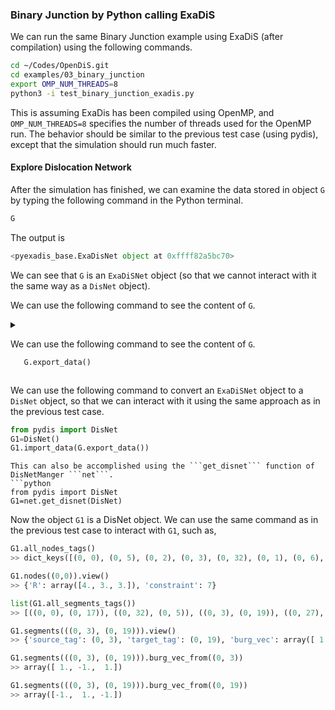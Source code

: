 ### Binary Junction by Python calling ExaDiS

We can run the same Binary Junction example using ExaDiS (after compilation) using the following commands.

```bash
cd ~/Codes/OpenDiS.git
cd examples/03_binary_junction
export OMP_NUM_THREADS=8
python3 -i test_binary_junction_exadis.py
```
This is assuming ExaDis has been compiled using OpenMP, and ```OMP_NUM_THREADS=8``` specifies the number of threads used for the OpenMP run.  The behavior should be similar to the previous test case (using pydis), except that the simulation should run much faster.

#### Explore Dislocation Network

After the simulation has finished, we can examine the data stored in object ```G``` by typing the following command in the Python terminal.
```python
G
```
The output is
```python
<pyexadis_base.ExaDisNet object at 0xffff82a5bc70>
```
We can see that ```G``` is an ```ExaDiSNet``` object (so that we cannot interact with it the same way as a ```DisNet``` object).

We can use the following command to see the content of ```G```.


<details>
  <summary>
    
  We can use the following command to see the content of ```G```.
     
   ```python
      G.export_data()
   ```
   
  </summary>

 ```python
{'cell': {'h': array([[8., 0., 0.],
       [0., 8., 0.],
       [0., 0., 8.]]), 'origin': array([0., 0., 0.]), 'is_periodic': [0, 0, 0]}, 'nodes': {'tags': array([[ 0,  0],
       [ 0,  5],
       [ 0,  2],
       [ 0,  3],
       [ 0, 32],
       ...,
       [ 0, 23],
       [ 0, 24],
       [ 0, 25],
       [ 0, 26],
       [ 0, 21]]), 'positions': array([[4.        , 3.        , 3.        ],
       [5.        , 4.        , 5.        ],
       [4.        , 5.        , 5.        ],
       [3.        , 4.        , 3.        ],
       [4.87665719, 4.0279799 , 4.87665719],
       ...,
       [3.61343291, 3.9002047 , 3.61343291],
       [4.63210767, 4.08852542, 4.63210767],
       [3.94199977, 3.37166408, 3.37166408],
       [4.15893187, 4.397505  , 4.397505  ],
       [3.82114642, 3.82114642, 3.82114642]]), 'constraints': array([[7],
       [7],
       [7],
       [7],
       [0],
       ...,
       [0],
       [0],
       [0],
       [0],
       [0]])}, 'segs': {'nodeids': array([[ 0, 17],
       [ 4,  1],
       [ 3, 19],
       [15,  7],
       [ 5, 13],
       ...,
       [23, 27],
       [24, 16],
       [25,  5],
       [26,  6],
       [27, 18]]), 'burgers': array([[-1.,  1.,  1.],
       [ 1., -1.,  1.],
       [ 1., -1.,  1.],
       [ 1., -1.,  1.],
       [-1.,  1.,  1.],
       ...,
       [ 1., -1.,  1.],
       [ 1., -1.,  1.],
       [-1.,  1.,  1.],
       [-1.,  1.,  1.],
       [ 0.,  0.,  2.]]), 'planes': array([[ 0.        ,  0.70710678, -0.70710678],
       [-0.70710678,  0.        ,  0.70710678],
       [-0.70710678,  0.        ,  0.70710678],
       [-0.70710678,  0.        ,  0.70710678],
       [ 0.        ,  0.70710678, -0.70710678],
       ...,
       [-0.70710678,  0.        ,  0.70710678],
       [-0.70710678,  0.        ,  0.70710678],
       [ 0.        ,  0.70710678, -0.70710678],
       [ 0.        ,  0.70710678, -0.70710678],
       [-0.70710678,  0.        ,  0.70710678]])}}
```
     
</details>



We can use the following command to convert an ```ExaDiSNet``` object to a ```DisNet``` object, so that we can interact with it using the same approach as in the previous test case.
```python
from pydis import DisNet
G1=DisNet()
G1.import_data(G.export_data())
```

```{hint}
This can also be accomplished using the ```get_disnet``` function of DisNetManger ```net```.
```python
from pydis import DisNet
G1=net.get_disnet(DisNet)
```

Now the object ```G1``` is a DisNet object.  We can use the same command as in the previous test case to interact with ```G1```, such as,
```python
G1.all_nodes_tags()
>> dict_keys([(0, 0), (0, 5), (0, 2), (0, 3), (0, 32), (0, 1), (0, 6), (0, 7), (0, 8), (0, 9), (0, 30), (0, 11), (0, 28), (0, 13), (0, 14), (0, 27), (0, 16), (0, 17), (0, 4), (0, 19), (0, 20), (0, 31), (0, 22), (0, 23), (0, 24), (0, 25), (0, 26), (0, 21)])

G1.nodes((0,0)).view()
>> {'R': array([4., 3., 3.]), 'constraint': 7}

list(G1.all_segments_tags())
>> [((0, 0), (0, 17)), ((0, 32), (0, 5)), ((0, 3), (0, 19)), ((0, 27), (0, 7)), ((0, 1), (0, 13)), ((0, 6), (0, 22)), ((0, 7), (0, 23)), ((0, 8), (0, 24)), ((0, 9), (0, 25)), ((0, 20), (0, 26)), ((0, 11), (0, 27)), ((0, 20), (0, 28)), ((0, 13), (0, 21)), ((0, 14), (0, 30)), ((0, 28), (0, 8)), ((0, 16), (0, 32)), ((0, 17), (0, 9)), ((0, 4), (0, 31)), ((0, 19), (0, 11)), ((0, 30), (0, 2)), ((0, 31), (0, 20)), ((0, 22), (0, 14)), ((0, 23), (0, 21)), ((0, 24), (0, 16)), ((0, 25), (0, 1)), ((0, 26), (0, 6)), ((0, 21), (0, 4))]

G1.segments(((0, 3), (0, 19))).view()
>> {'source_tag': (0, 3), 'target_tag': (0, 19), 'burg_vec': array([ 1., -1.,  1.]), 'plane_normal': array([-0.70710678,  0.        ,  0.70710678])}

G1.segments(((0, 3), (0, 19))).burg_vec_from((0, 3))
>> array([ 1., -1.,  1.])

G1.segments(((0, 3), (0, 19))).burg_vec_from((0, 19))
>> array([-1.,  1., -1.])
```
